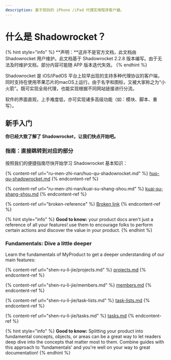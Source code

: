 ```yaml
---
description: 基于规则的 iPhone /iPad 代理实用程序客户蟠。
---
```


# 什么是 Shadowrocket？

{% hint style="info" %}
**声明：**这并不是官方文档，此文档由 Shadowrocket 用户维护。此文档基于 Shadowrocket 2.2.8 版本编写。由于无法及时维护文档，部分内容可能随 APP 版本迭代失效。
{% endhint %}

Shadowrocket 是 iOS/iPadOS 平台上较早出现的支持多种代理协议的客户端，同时支持在使用苹果芯片的macOS上运行。由于名字和图标，又被大家称之为“小火箭”。既可实现全局代理，也能实现根据不同网站链接进行分流。

软件的界面直观，上手难度低，亦可实现诸多高级功能（如：模块、脚本、重写）。

## 新手入门

**你已经大致了解了 Shadowrocket，让我们快点开始吧。**

### 指南：直接跳转到对应的部分

按照我们的便捷指南尽快开始学习 Shadowrocket 基本知识：

{% content-ref url="ru-men-zhi-nan/huo-qu-shadowrocket.md" %}
[huo-qu-shadowrocket.md](ru-men-zhi-nan/huo-qu-shadowrocket.md)
{% endcontent-ref %}

{% content-ref url="ru-men-zhi-nan/kuai-su-shang-shou.md" %}
[kuai-su-shang-shou.md](ru-men-zhi-nan/kuai-su-shang-shou.md)
{% endcontent-ref %}

{% content-ref url="broken-reference" %}
[Broken link](broken-reference)
{% endcontent-ref %}

{% hint style="info" %}
**Good to know:** your product docs aren't just a reference of all your features! use them to encourage folks to perform certain actions and discover the value in your product.
{% endhint %}

### Fundamentals: Dive a little deeper

Learn the fundamentals of MyProduct to get a deeper understanding of our main features:

{% content-ref url="shen-ru-li-jie/projects.md" %}
[projects.md](shen-ru-li-jie/projects.md)
{% endcontent-ref %}

{% content-ref url="shen-ru-li-jie/members.md" %}
[members.md](shen-ru-li-jie/members.md)
{% endcontent-ref %}

{% content-ref url="shen-ru-li-jie/task-lists.md" %}
[task-lists.md](shen-ru-li-jie/task-lists.md)
{% endcontent-ref %}

{% content-ref url="shen-ru-li-jie/tasks.md" %}
[tasks.md](shen-ru-li-jie/tasks.md)
{% endcontent-ref %}

{% hint style="info" %}
**Good to know:** Splitting your product into fundamental concepts, objects, or areas can be a great way to let readers deep dive into the concepts that matter most to them. Combine guides with this approach to 'fundamentals' and you're well on your way to great documentation!
{% endhint %}
